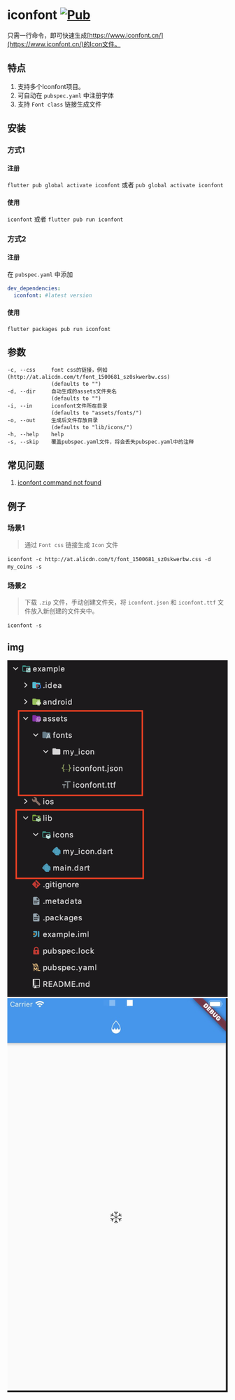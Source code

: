 # iconfont [![Pub](https://img.shields.io/pub/v/iconfont.svg?style=flat-square)](https://pub.dartlang.org/packages/iconfont)

只需一行命令，即可快速生成[https://www.iconfont.cn/](https://www.iconfont.cn/)的Icon文件。


## 特点

1. 支持多个Iconfont项目。
2. 可自动在 `pubspec.yaml` 中注册字体
3. 支持 `Font class` 链接生成文件


## 安装

### 方式1

#### 注册
 
`flutter pub global activate iconfont` 或者 `pub global activate iconfont`

#### 使用

`iconfont` 或者 `flutter pub run iconfont`


### 方式2

#### 注册
在 `pubspec.yaml` 中添加
```yaml
dev_dependencies:
  iconfont: #latest version
```

#### 使用

`flutter packages pub run iconfont`


## 参数
```text
-c, --css     font css的链接，例如(http://at.alicdn.com/t/font_1500681_sz0skwerbw.css)
              (defaults to "")
-d, --dir     自动生成的assets文件夹名
              (defaults to "")
-i, --in      iconfont文件所在目录
              (defaults to "assets/fonts/")
-o, --out     生成后文件存放目录
              (defaults to "lib/icons/")
-h, --help    help
-s, --skip    覆盖pubspec.yaml文件，将会丢失pubspec.yaml中的注释

```

## 常见问题

1. [iconfont command not found](https://dart.dev/tools/pub/cmd/pub-global#running-a-script)

## 例子

### 场景1

> 通过 `Font css` 链接生成 `Icon` 文件

`iconfont -c http://at.alicdn.com/t/font_1500681_sz0skwerbw.css -d my_coins -s`


### 场景2

> 下载 `.zip` 文件，手动创建文件夹，将 `iconfont.json` 和 `iconfont.ttf` 文件放入新创建的文件夹中。

`iconfont -s`

## img
![](img/2.png)
![](img/1.jpg)

